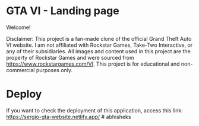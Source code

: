 # GTA VI - Landing page

Welcome!

Disclaimer: This project is a fan-made clone of the official Grand Theft Auto VI website. I am not affiliated with Rockstar Games, Take-Two Interactive, or any of their subsidiaries. All images and content used in this project are the property of Rockstar Games and were sourced from https://www.rockstargames.com/VI. This project is for educational and non-commercial purposes only.

# Deploy

If you want to check the deployment of this application, access this link: https://sergio-gta-website.netlify.app/
#   a b h i s h e k s  
 